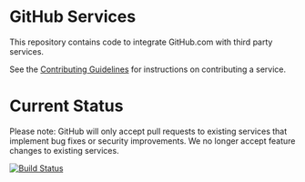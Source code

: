 GitHub Services
===============

This repository contains code to integrate GitHub.com with third party services.

See the [Contributing Guidelines](https://github.com/github/github-services/blob/master/CONTRIBUTING.md) for instructions on contributing a service.

Current Status
==============

Please note: GitHub will only accept pull requests to existing services that implement bug fixes or security improvements. We no longer accept feature changes to existing services.

[![Build Status](https://travis-ci.org/github/github-services.svg?branch=master)](https://travis-ci.org/github/github-services)
